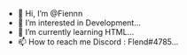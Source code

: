 - 👋 Hi, I’m @Fiennn
- 👀 I’m interested in Development...
- 🌱 I’m currently learning HTML...
- 📫 How to reach me Discord : Flend#4785...

<!---
Fiennn/Fiennn is a ✨ special ✨ repository because its `README.md` (this file) appears on your GitHub profile.
You can click the Preview link to take a look at your changes.
--->
